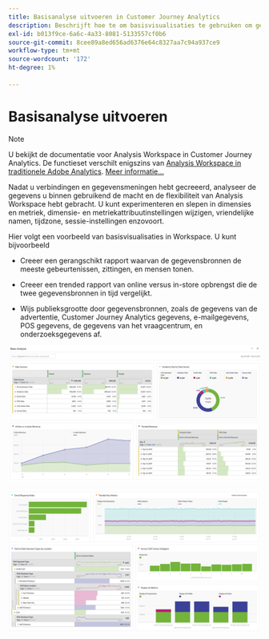 ```yaml
---
title: Basisanalyse uitvoeren in Customer Journey Analytics
description: Beschrijft hoe te om basisvisualisaties te gebruiken om gegevens in Customer Journey Analytics te analyseren
exl-id: b013f9ce-6a6c-4a33-8081-5133557cf0b6
source-git-commit: 8cee89a8ed656ad6376e64c8327aa7c94a937ce9
workflow-type: tm+mt
source-wordcount: '172'
ht-degree: 1%

---
```


# Basisanalyse uitvoeren

>[!NOTE]
>
>U bekijkt de documentatie voor Analysis Workspace in Customer Journey Analytics. De functieset verschilt enigszins van [Analysis Workspace in traditionele Adobe Analytics](https://experienceleague.adobe.com/docs/analytics/analyze/analysis-workspace/home.html). [Meer informatie...](/help/getting-started/cja-aa.md)

Nadat u verbindingen en gegevensmeningen hebt gecreeerd, analyseer de gegevens u binnen gebruikend de macht en de flexibiliteit van Analysis Workspace hebt gebracht. U kunt experimenteren en slepen in dimensies en metriek, dimensie- en metriekattribuutinstellingen wijzigen, vriendelijke namen, tijdzone, sessie-instellingen enzovoort.

Hier volgt een voorbeeld van basisvisualisaties in Workspace. U kunt bijvoorbeeld

* Creeer een gerangschikt rapport waarvan de gegevensbronnen de meeste gebeurtenissen, zittingen, en mensen tonen.

* Creeer een trended rapport van online versus in-store opbrengst die de twee gegevensbronnen in tijd vergelijkt.

* Wijs publieksgrootte door gegevensbronnen, zoals de gegevens van de advertentie, Customer Journey Analytics gegevens, e-mailgegevens, POS gegevens, de gegevens van het vraagcentrum, en onderzoeksgegevens af.

![](assets/cja-basic-analysis.png)

![](assets/cja-basic-analysis2.png)
